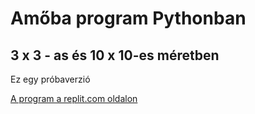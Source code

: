 # Amőba program Pythonban
## 3 x 3 - as és 10 x 10-es méretben
Ez egy próbaverzió

[A program a replit.com oldalon](replit.com/@bkata/SandybrownShorttermMass#main.py)
